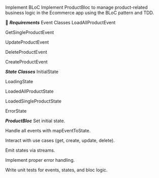 Implement BLoC
Implement ProductBloc to manage product-related business logic in the Ecommerce app using the BLoC pattern and TDD.

📌 ***Requirements***
 Event Classes
LoadAllProductEvent

GetSingleProductEvent

UpdateProductEvent

DeleteProductEvent

CreateProductEvent

***State Classes***
InitialState

LoadingState

LoadedAllProductState

LoadedSingleProductState

ErrorState

 ***ProductBloc***
Set initial state.

Handle all events with mapEventToState.

Interact with use cases (get, create, update, delete).

Emit states via streams.

Implement proper error handling.

Write unit tests for events, states, and bloc logic.